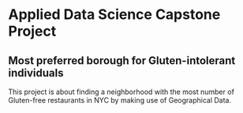 # Applied Data Science Capstone Project
## Most preferred borough for Gluten-intolerant individuals
This project is about finding a neighborhood with the most number of Gluten-free restaurants in NYC by making use of Geographical Data. 
